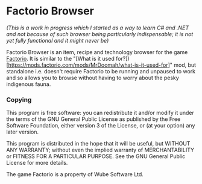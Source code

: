 # Factorio Browser

_(This is a work in progress which I started as a way to learn C# and .NET and not because of such browser being particularly
indispensable; it is not yet fully functional and it might never be)_

Factorio Browser is an item, recipe and technology browser for the game [Factorio](https://www.factorio.com/). It is similar to the
"[What is it used for?])[https://mods.factorio.com/mods/MrDoomah/what-is-it-used-for]" mod, but standalone i.e. doesn't require
Factorio to be running and unpaused to work and so allows you to browse without having to worry about the pesky indigenous fauna.


### Copying

This program is free software: you can redistribute it and/or modify
it under the terms of the GNU General Public License as published by
the Free Software Foundation, either version 3 of the License, or
(at your option) any later version.

This program is distributed in the hope that it will be useful,
but WITHOUT ANY WARRANTY; without even the implied warranty of
MERCHANTABILITY or FITNESS FOR A PARTICULAR PURPOSE.  See the
GNU General Public License for more details.

The game Factorio is a property of Wube Software Ltd.
